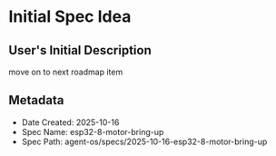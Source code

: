 # Initial Spec Idea

## User's Initial Description
move on to next roadmap item

## Metadata
- Date Created: 2025-10-16
- Spec Name: esp32-8-motor-bring-up
- Spec Path: agent-os/specs/2025-10-16-esp32-8-motor-bring-up
